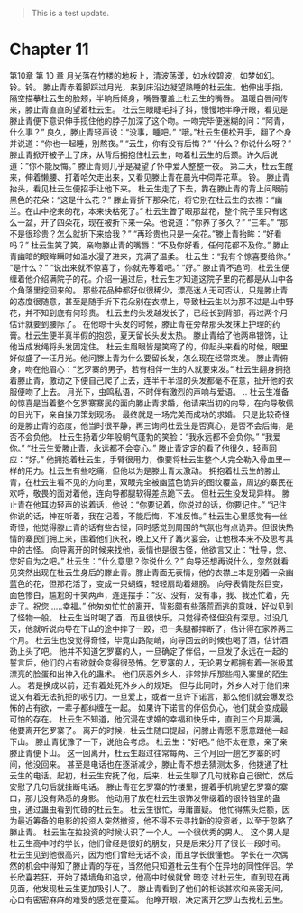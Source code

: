 > This is a test update.
# Chapter 11

第10章 第 10 章
月光落在竹楼的地板上，清波荡漾，如水纹碧波，如梦如幻。
铃。铃。
滕止青赤着脚踩过月光，来到床沿边凝望熟睡的杜云生。他伸出手指，隔空描摹杜云生的脸颊，半晌后倾身，嘴唇覆盖上杜云生的嘴唇。
温暖自唇间传来，滕止青直直的望着杜云生。
杜云生眼睫毛抖了抖，慢慢地半睁开眼，看见是滕止青便下意识伸手揽住他的脖子加深了这个吻。一吻完毕便迷糊的问：“阿青，什么事？”
良久，滕止青轻声说：“没事，睡吧。”
“哦。”杜云生便松开手，翻了个身并说道：“你也一起睡，别熬夜。”
“云生，你有没有后悔？”
“什么？你说什么呀？”
滕止青掀开被子上了床，从背后拥抱住杜云生，吻着杜云生的后颈。许久后说道：“你不能反悔。”
滕止青则几乎是凝望了怀中爱人整整一夜。
第二天，杜云生醒来，伸着懒腰、打着哈欠走出来，又看见滕止青在晨光中伺弄花草。
铃。
滕止青抬头，看见杜云生便招手让他下来。
杜云生走了下去，靠在滕止青的背上问眼前黑色的花朵：“这是什么花？”
滕止青折下那朵花，将它别在杜云生的衣襟：“幽兰。在山中挖来的花，本来快枯死了。”
杜云生瞥了眼那盆花，整个院子里只有这么一盆，开了四朵花，现在被折下来一朵。他说道：“你养了多久？”
“三年。”
“那不是很珍贵？怎么就折下来给我？”
“再珍贵也只是一朵花。”滕止青抬眸：“好看吗？”
杜云生笑了笑，亲吻滕止青的嘴唇：“不及你好看，任何花都不及你。”
滕止青幽暗的眼眸瞬时如温水漫了进来，充满了温柔。
杜云生：“我有个惊喜要给你。”
“是什么？”
“说出来就不惊喜了，你就先等着吧。”
“好。”
滕止青不追问，杜云生便缠着他介绍满院子的花。介绍一遍过后，杜云生才知道这院子里的花都是从山中各个角落里挖回来的。
那些花品种都好似很稀少，漂亮迷人无可否认，只是滕止青的态度很随意，甚至是随手折下花朵别在衣襟上，导致杜云生以为那不过是山中野花，并不知到底有何珍贵。
杜云生的头发越发长了，已经长到背部，再过两个月估计就要到腰际了。
在他晾干头发的时候，滕止青在旁帮那头发抹上护理的药膏。杜云生便半真半假的抱怨，夏天留长头发太热。
滕止青给了他两串银饰，让他当成发绳将头发固定住。
杜云生眉眼皆是笑弯了的，仰起头来看的时候，眼里好似盛了一汪月光。他问滕止青为什么要留长发，怎么现在经常束发。
滕止青俯身，吻在他眉心：“乞罗寨的男子，若有相伴一生的人就要束发。”
杜云生翻身拥抱着滕止青，激动之下便自己爬了上去，连半干半湿的头发都毫不在意，扯开他的衣服便吻了上去。
月光下，虫鸣私语，不时伴有激烈的声响与爱语。
..
杜云生准备的惊喜是当着整个乞罗寨寨民的面向滕止青求婚，他请来当初的向导，在向导敬佩的目光下，亲自操刀策划现场。
最终就是一场完美而成功的求婚。
只是比较奇怪的是滕止青的态度，他当时很平静，再三询问杜云生是否真心，是否不会后悔，是否不会负他。
杜云生扬着少年般朝气蓬勃的笑脸：“我永远都不会负你。”
“我爱你。”
“杜云生爱滕止青，永远都不会变心。”
滕止青定定的看了他很久，轻声回应：“好。”
他拥抱着杜云生，手臂很用力，像要将杜云生整个人完全勒入骨血里一样的用力。杜云生有些吃痛，但他以为是滕止青太激动。
拥抱着杜云生的滕止青，在杜云生看不见的方向里，双眼完全被幽蓝色诡异的图纹覆盖，周边的寨民在欢呼，敬畏的面对着他，连向导都腿软得差点跪下去。
但杜云生没发现异样。
滕止青在他耳边轻声的说着话，他说：“你要记着，你说过的话，你要记住。”
“记住你说的话，神在听着，我在记着，不能后悔，不准反悔。”
杜云生心里感觉有一丝奇怪，他觉得滕止青的话有些古怪，同时感觉到周围的气氛也有点诡异。但很快热情的寨民们拥上来，围着他们庆祝，晚上又开了篝火宴会，让他根本来不及思考其中的古怪。
向导离开的时候来找他，表情也是很古怪，他欲言又止：“杜导，您、您好自为之吧。”
杜云生：“什么意思？你说什么？”
向导还想再说什么，忽然就看见突然出现在杜云生身后的滕止青。滕止青面无表情，他的衣襟上本是别着一朵幽蓝色的花，但那花活了，变成一只蝴蝶，轻轻扇动着翅膀。
向导表情陡然巨变，面色惨白，尴尬的干笑两声，连连摆手：“没、没有，没有事，我、我还忙着，先走了。祝您……幸福。”
他匆匆忙忙的离开，背影颇有些落荒而逃的意味，好似见到了怪物一般。
杜云生当时喝了酒，而且很快乐，只觉得奇怪但没有深思。过没几天，他就听说向导在下山的途中摔了一跤，把一条腿都摔断了，估计得在家养两三个月。
杜云生也没觉得奇怪，毕竟山路陡峭，向导回去的时候也喝了酒，估计酒劲上头了吧。
他并不知道乞罗寨的人，一旦确定了伴侣，一旦发了永远在一起的誓言后，他们的占有欲就会变得很恐怖。乞罗寨的人，无论男女都拥有着一张极其漂亮的脸蛋和出神入化的蛊术。
他们厌恶外乡人，非常排斥那些闯入寨里的陌生人。
若是换成以前，还有着处死外乡人的规矩。
但与此同时，外乡人对于他们来说又有着无法抗拒的吸引力。一旦爱上，或者一旦许下诺言，那么他们就会爆发恐怖的占有欲，一辈子都纠缠在一起。
如果许下诺言的伴侣负心，他们就会变成最可怕的存在。
杜云生不知道，他沉浸在求婚的幸福和快乐中，直到三个月期满，他要离开乞罗寨了。
离开的时候，杜云生随口提起，问滕止青愿不愿意跟他一起下山。
滕止青犹豫了一下，说他会考虑。
杜云生：“好吧。”
他不太在意，亲了亲滕止青便下山。
这一回离开，杜云生超过往常每两、三个月回一趟乞罗寨的时间，他没回来。
甚至是电话也在逐渐减少，滕止青不想去猜测太多，他拨通了杜云生的电话。起初，杜云生安抚了他，后来，杜云生聊了几句就称自己很忙，然后安慰了几句后就挂断电话。
滕止青在乞罗寨的竹楼里，握着手机眺望乞罗寨的寨口，那儿没有熟悉的身影。
他动用了放在杜云生银饰发带缀着的银铃铛里的蛊虫，通过蛊虫看到忙碌的杜云生。
杜云生很忙，毋庸置疑。
他忙得焦头烂额，因为最近筹备的电影的投资人突然撤资，他不得不去寻找新的投资者，以至于忽略了滕止青。
杜云生在拉投资的时候认识了一个人，一个很优秀的男人。
这个男人是杜云生高中时的学长，他们曾经是很好的朋友，只是后来分开了很长一段时间。
杜云生见到他很高兴，因为他们曾经无话不谈，而且学长很懂他。
学长在一次偶然的机会中得知了滕止青的存在，当然他只知道杜云生有个在异地的同性伴侣。学长欣喜若狂，开始了撬墙角和追求，他高中时候就曾
暗恋
过杜云生，直到现在再见面，他发现杜云生更加吸引人了。
滕止青看到了他们的相谈甚欢和亲密无间，心口有密密麻麻的难受的感觉在蔓延。
他睁开眼，决定离开乞罗山去找杜云生。